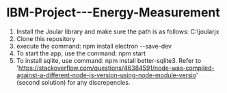 # IBM-Project---Energy-Measurement

1. Install the Joular library and make sure the path is as follows: C:\joularjx
2. Clone this repository
3. execute the command: npm install electron --save-dev
4. To start the app, use the command: npm start
5. To install sqlite, use command: npm install better-sqlite3. Refer to 'https://stackoverflow.com/questions/46384591/node-was-compiled-against-a-different-node-js-version-using-node-module-versio' (second solution) for any discrepencies.
